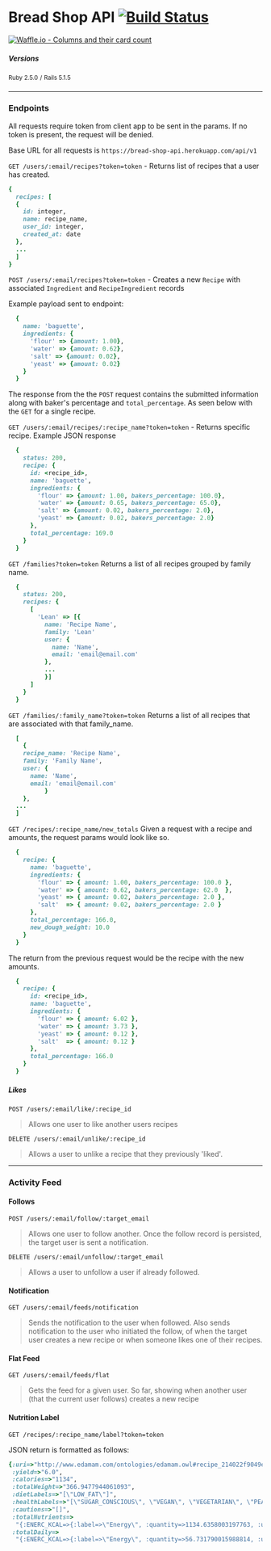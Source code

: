 # Bread Shop API [![Build Status](https://travis-ci.org/mikeyduece/bread_shop.svg?branch=master)](https://travis-ci.org/mikeyduece/bread_shop)

[![Waffle.io - Columns and their card count](https://badge.waffle.io/mikeyduece/bread_shop.svg?columns=all)](https://waffle.io/mikeyduece/bread_shop)


##### Versions

<sup>Ruby 2.5.0</sup> <sup>/</sup> <sup>Rails 5.1.5</sup>

---

### Endpoints
All requests require token from client app to be sent in the params. If no token is present, the request will be denied.

Base URL for all requests is `https://bread-shop-api.herokuapp.com/api/v1`

`GET /users/:email/recipes?token=token` - Returns list of recipes that a user has created.

```ruby
{
  recipes: [
  {
    id: integer,
    name: recipe_name,
    user_id: integer,
    created_at: date
  },
  ...
  ]
}
```    

`POST /users/:email/recipes?token=token` - Creates a new `Recipe` with associated `Ingredient` and `RecipeIngredient` records

Example payload sent to endpoint:
```ruby
  {
    name: 'baguette',
    ingredients: {
      'flour' => {amount: 1.00},
      'water' => {amount: 0.62},
      'salt' => {amount: 0.02},
      'yeast' => {amount: 0.02}
    }
  }
```

The response from the the `POST` request contains the submitted information along with baker's percentage and `total_percentage`. As seen below with the `GET` for a single recipe.

`GET /users/:email/recipes/:recipe_name?token=token` - Returns specific recipe.
Example JSON response

```ruby
  {
    status: 200,
    recipe: {
      id: <recipe_id>,
      name: 'baguette',
      ingredients: {
        'flour' => {amount: 1.00, bakers_percentage: 100.0},
        'water' => {amount: 0.65, bakers_percentage: 65.0},
        'salt' => {amount: 0.02, bakers_percentage: 2.0},
        'yeast' => {amount: 0.02, bakers_percentage: 2.0}
      },
      total_percentage: 169.0
    }
  }
```

`GET /families?token=token` Returns a list of all recipes grouped by family name.

```ruby
  {
    status: 200,
    recipes: {
      [
        'Lean' => [{
          name: 'Recipe Name',
          family: 'Lean'
          user: {
            name: 'Name',
            email: 'email@email.com'
          },
          ...
          }]
      ]
    }
  }
```

`GET /families/:family_name?token=token` Returns a list of all recipes that are associated with that family_name.

```ruby
  [
    {
    recipe_name: 'Recipe Name',
    family: 'Family Name',
    user: {
      name: 'Name',
      email: 'email@email.com'
          }
    },
  ...
  ]
```

`GET /recipes/:recipe_name/new_totals` Given a request with a recipe and amounts, the request params would look like so.

```Ruby
  {
    recipe: {
      name: 'baguette',
      ingredients: {
        'flour' => { amount: 1.00, bakers_percentage: 100.0 },
        'water' => { amount: 0.62, bakers_percentage: 62.0  },
        'yeast' => { amount: 0.02, bakers_percentage: 2.0 },
        'salt'  => { amount: 0.02, bakers_percentage: 2.0 }
      },
      total_percentage: 166.0,
      new_dough_weight: 10.0
    }
  }
```

The return from the previous request would be the recipe with the new amounts.
```Ruby
  {
    recipe: {
      id: <recipe_id>,
      name: 'baguette',
      ingredients: {
        'flour' => { amount: 6.02 },
        'water' => { amount: 3.73 },
        'yeast' => { amount: 0.12 },
        'salt'  => { amount: 0.12 }
      },
      total_percentage: 166.0
    }
  }
```

##### Likes
`POST /users/:email/like/:recipe_id` 
>Allows one user to like another users recipes

`DELETE /users/:email/unlike/:recipe_id` 
>Allows a user to unlike a recipe that they previously 'liked'.


---
### Activity Feed
#### Follows

`POST /users/:email/follow/:target_email` 

>Allows one user to follow another. Once the follow record is persisted, the target user is sent a notification.

`DELETE /users/:email/unfollow/:target_email`

>Allows a user to unfollow a user if already followed.

#### Notification

`GET /users/:email/feeds/notification`

>Sends the notification to the user when followed. Also sends notification to the user who initiated the follow, of when the target user creates a new recipe or when someone likes one of their recipes.

#### Flat Feed

`GET /users/:email/feeds/flat`

>Gets the feed for a given user. So far, showing when another user (that the current user follows) creates a new recipe

#### Nutrition Label

`GET /recipes/:recipe_name/label?token=token`

JSON return is formatted as follows:

```ruby
{:uri=>"http://www.edamam.com/ontologies/edamam.owl#recipe_214022f9049e45f08add17c376e94174",
 :yield=>"6.0",
 :calories=>"1134",
 :totalWeight=>"366.9477944061093",
 :dietLabels=>"[\"LOW_FAT\"]",
 :healthLabels=>"[\"SUGAR_CONSCIOUS\", \"VEGAN\", \"VEGETARIAN\", \"PEANUT_FREE\", \"TREE_NUT_FREE\", \"ALCOHOL_FREE\"]",
 :cautions=>"[]",
 :totalNutrients=>
  "{:ENERC_KCAL=>{:label=>\"Energy\", :quantity=>1134.6358003197763, :unit=>\"kcal\"}, :FAT=>{:label=>\"Fat\", :quantity=>7.236244240028524, :unit=>\"g\"}, :FASAT=>{:label=>\"Saturated\", :quantity=>1.0187089435831413, :unit=>\"g\"}, :FAMS=>{:label=>\"Monounsaturated\", :quantity=>2.89822568212125, :unit=>\"g\"}, :FAPU=>{:label=>\"Polyunsaturated\", :quantity=>1.0689896390453246, :unit=>\"g\"}, :CHOCDF=>{:label=>\"Carbs\", :quantity=>221.158655373815, :unit=>\"g\"}, :FIBTG=>{:label=>\"Fiber\", :quantity=>23.620539579684102, :unit=>\"g\"}, :SUGAR=>{:label=>\"Sugars\", :quantity=>0.6919551575150892, :unit=>\"g\"}, :PROCNT=>{:label=>\"Protein\", :quantity=>51.581050685490524, :unit=>\"g\"}, :NA=>{:label=>\"Sodium\", :quantity=>848.4708254170117, :unit=>\"mg\"}, :CA=>{:label=>\"Calcium\", :quantity=>58.96385049716603, :unit=>\"mg\"}, :MG=>{:label=>\"Magnesium\", :quantity=>90.39350476839596, :unit=>\"mg\"}, :K=>{:label=>\"Potassium\", :quantity=>867.3025375480865, :unit=>\"mg\"}, :FE=>{:label=>\"Iron\", :quantity=>4.352621896354764, :unit=>\"mg\"}, :ZN=>{:label=>\"Zinc\", :quantity=>6.73028187609825, :unit=>\"mg\"}, :P=>{:label=>\"Phosphorus\", :quantity=>672.2664257899635, :unit=>\"mg\"}, :VITC=>{:label=>\"Vitamin C\", :quantity=>0.1862563717977682, :unit=>\"mg\"}, :THIA=>{:label=>\"Thiamin (B1)\", :quantity=>7.13072737908717, :unit=>\"mg\"}, :RIBF=>{:label=>\"Riboflavin (B2)\", :quantity=>2.5859301658243297, :unit=>\"mg\"}, :NIA=>{:label=>\"Niacin (B3)\", :quantity=>28.161849920507834, :unit=>\"mg\"}, :VITB6A=>{:label=>\"Vitamin B6\", :quantity=>1.0440449216950036, :unit=>\"mg\"}, :FOLDFE=>{:label=>\"Folate equivalent (total)\", :quantity=>1519.4324188944154, :unit=>\"µg\"}, :FOLFD=>{:label=>\"Folate (food)\", :quantity=>1519.4324188944154, :unit=>\"µg\"}, :VITB12=>{:label=>\"Vitamin B12\", :quantity=>0.04345982008614591, :unit=>\"µg\"}, :TOCPHA=>{:label=>\"Vitamin E\", :quantity=>0.1537678127811309, :unit=>\"mg\"}, :VITK1=>{:label=>\"Vitamin K\", :quantity=>1.0171808929693453, :unit=>\"µg\"}}",
 :totalDaily=>
  "{:ENERC_KCAL=>{:label=>\"Energy\", :quantity=>56.731790015988814, :unit=>\"%\"}, :FAT=>{:label=>\"Fat\", :quantity=>11.13268344619773, :unit=>\"%\"}, :FASAT=>{:label=>\"Saturated\", :quantity=>5.093544717915707, :unit=>\"%\"}, :CHOCDF=>{:label=>\"Carbs\", :quantity=>73.71955179127167, :unit=>\"%\"}, :FIBTG=>{:label=>\"Fiber\", :quantity=>94.4821583187364, :unit=>\"%\"}, :PROCNT=>{:label=>\"Protein\", :quantity=>103.16210137098105, :unit=>\"%\"}, :NA=>{:label=>\"Sodium\", :quantity=>35.352951059042155, :unit=>\"%\"}, :CA=>{:label=>\"Calcium\", :quantity=>5.896385049716603, :unit=>\"%\"}, :MG=>{:label=>\"Magnesium\", :quantity=>22.59837619209899, :unit=>\"%\"}, :K=>{:label=>\"Potassium\", :quantity=>24.7800725013739, :unit=>\"%\"}, :FE=>{:label=>\"Iron\", :quantity=>24.181232757526466, :unit=>\"%\"}, :ZN=>{:label=>\"Zinc\", :quantity=>44.868545840654996, :unit=>\"%\"}, :P=>{:label=>\"Phosphorus\", :quantity=>96.03806082713764, :unit=>\"%\"}, :VITC=>{:label=>\"Vitamin C\", :quantity=>0.3104272863296137, :unit=>\"%\"}, :THIA=>{:label=>\"Thiamin (B1)\", :quantity=>475.381825272478, :unit=>\"%\"}, :RIBF=>{:label=>\"Riboflavin (B2)\", :quantity=>152.11353916613703, :unit=>\"%\"}, :NIA=>{:label=>\"Niacin (B3)\", :quantity=>140.80924960253918, :unit=>\"%\"}, :VITB6A=>{:label=>\"Vitamin B6\", :quantity=>52.20224608475018, :unit=>\"%\"}, :FOLDFE=>{:label=>\"Folate equivalent (total)\", :quantity=>379.85810472360384, :unit=>\"%\"}, :VITB12=>{:label=>\"Vitamin B12\", :quantity=>0.7243303347690985, :unit=>\"%\"}, :TOCPHA=>{:label=>\"Vitamin E\", :quantity=>0.7688390639056546, :unit=>\"%\"}, :VITK1=>{:label=>\"Vitamin K\", :quantity=>1.2714761162116817, :unit=>\"%\"}}"}
  ```
